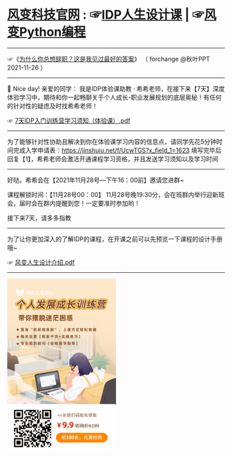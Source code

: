 # <a href="https://www.forchange.cn/" title="风变科技官网 - 风变python编程、人生设计,用技术推动下一代基础教育" target="_blank" class="S_txt1">风变科技官网</a> : ☞<a href="https://prod.pandateacher.com/idpgo-develop/idp-frontend/#/home/classlist/9" target="_blank" class="S_txt1">IDP人生设计课</a> | ☞<a href="https://www.pypypy.cn/app" target="_blank" class="S_txt1">风变Python编程</a>

---------------------------------------------------------------------

☞《<a href="https://mp.weixin.qq.com/s/s_LfFPdsqrHpaxIhvVso7Q" target="_blank" class="S_txt1">为什么你总想辞职？这是我见过最好的答案</a>》
（ forchange @秋叶PPT 2021-11-26 ）

---------------------------------------------------------------------

🤗 Nice day! 亲爱的同学：
我是IDP体验课助教 · 希希老师，在接下来【7天】深度体验学习中，期待和你一起畅聊关于个人成长-职业发展规划的底层奥秘！有任何的针对性的疑虑及时找希希老师！

☞ <a href="https://github.com/inchoong/go/blob/master/ppt/风变人生设计/7天IDP入门训练营学习须知（体验课）.pdf" target="_blank" class="S_txt1">7天IDP入门训练营学习须知（体验课）.pdf</a>

---------------------------------------------------------------------

为了能够针对性协助且解决到你在体验课学习内容的信息点，请同学先花5分钟时间完成入学申请表：https://jinshuju.net/f/UcwTGS?x_field_1=1623
填写完毕后回复【1】，希希老师会激活开通课程学习资格，并且发送学习须知以及学习时间

---------------------------------------------------------------------

好哒。希希会在【2021年11月28号—下午16：00前】邀请您进群~

课程解锁时间：【11月28号00：00】
11月28号晚19:30分，会在班群内举行迎新班会，届时会在群内提醒到您！一定要准时参加哟！ 

接下来7天，请多多指教

---------------------------------------------------------------------

为了让你更加深入的了解IDP的课程，在开课之前可以先预览一下课程的设计手册哦~

☞ <a href="https://github.com/inchoong/go/blob/master/ppt/风变人生设计/风变人生设计介绍.pdf" target="_blank" class="S_txt1">风变人生设计介绍.pdf</a>

---------------------------------------------------------------------


<a href="https://mp.weixin.qq.com/s/s_LfFPdsqrHpaxIhvVso7Q" target="_blank" title="
/迷茫是因为没有方向/
/一旦找到方向/
/你会像火箭一样成长/
☞「风变 IDP-个人发展计划」
官网价 199 元 
秋叶 PPT  粉丝特惠 
前 100 名 9.9 元
长按扫码，立刻抢直降 189 元的优惠资格👇">
<img src="https://github.com/inchoong/go/blob/master/ppt/%E9%A3%8E%E5%8F%98%E4%BA%BA%E7%94%9F%E8%AE%BE%E8%AE%A1/9.9.jpg?raw=true" height="50%" width="50%"/></a>
